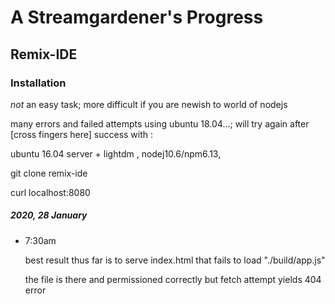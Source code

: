 A Streamgardener's Progress
===========================

## Remix-IDE

### Installation
    
   *not* an easy task; more difficult if you are newish to world of nodejs
   
   many errors and failed attempts using ubuntu 18.04...; will try again after [cross fingers here]  success with :
    
   ubuntu 16.04 server + lightdm , nodej10.6/npm6.13, 
    
   git clone remix-ide 
   
   curl localhost:8080

##### 2020, 28 January

- 7:30am

    best result thus far is to serve index.html that fails to load "./build/app.js"
    
    the file is there and permissioned correctly but fetch attempt yields 404 error
  
  

